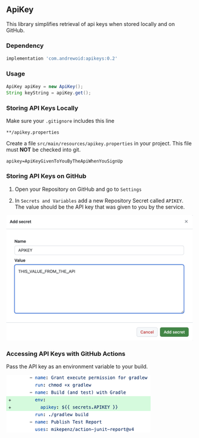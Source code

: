 ## ApiKey

This library simplifies retrieval of api keys when stored locally and on GitHub.

### Dependency

``` groovy
implementation 'com.andrewoid:apikeys:0.2'
```

### Usage

```java
ApiKey apiKey = new ApiKey();
String keyString = apiKey.get();
```

### Storing API Keys Locally

Make sure your `.gitignore` includes this line

``` gitignore
**/apikey.properties
```

Create a file `src/main/resources/apikey.properties` in your project. This file must **NOT** be checked into git.

```
apikey=ApiKeyGivenToYouByTheApiWhenYouSignUp
```

### Storing API Keys on GitHub

1. Open your Repository on GitHub and go to `Settings`

2. In `Secrets and Variables` add a new Repository Secret called `APIKEY`. The value should be the API key that was
   given to you by the service.

![add secret github](images/add_secret.png)

### Accessing API Keys with GitHub Actions

Pass the API key as an environment variable to your build.

![pass api key as an environment variable](images/add_key.png)




